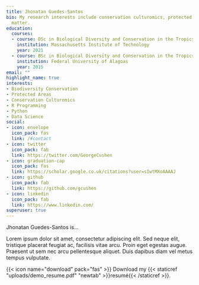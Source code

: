 ```yaml
---
title: Jhonatan Guedes-Santos
bio: My research interests include conservation culturomics, protected areas and biodiversity conservation
  matter.
education:
  courses:
  - course: DSc in Biological Diversity and Conservation in the Tropics
    institution: Massachusetts Institute of Technology
    year: 2021
  - course: BSc in Biological Diversity and Conservation in the Tropics
    institution: Federal University of Alagoas
    year: 2015
email: ""
highlight_name: true
interests:
- Biodiversity Conservation
- Protected Areas
- Conservation Culturomics
- R Programming
- Python
- Data Science
social:
- icon: envelope
  icon_pack: fas
  link: /#contact
- icon: twitter
  icon_pack: fab
  link: https://twitter.com/GeorgeCushen
- icon: graduation-cap
  icon_pack: fas
  link: https://scholar.google.co.uk/citations?user=sIwtMXoAAAAJ
- icon: github
  icon_pack: fab
  link: https://github.com/gcushen
- icon: linkedin
  icon_pack: fab
  link: https://www.linkedin.com/
superuser: true
---
```


Jhonatan Guedes-Santos is...

Lorem ipsum dolor sit amet, consectetur adipiscing elit. Sed neque elit, tristique placerat feugiat ac, facilisis vitae arcu. Proin eget egestas augue. Praesent ut sem nec arcu pellentesque aliquet. Duis dapibus diam vel metus tempus vulputate.

{{< icon name="download" pack="fas" >}} Download my {{< staticref "uploads/demo_resume.pdf" "newtab" >}}resumé{{< /staticref >}}.
